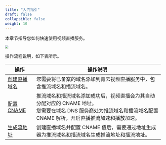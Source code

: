 ```yaml
---
title: "入门指引"
draft: false
collapsible: false
weight: 10
---
```


本章节指导您如何快速使用视频直播服务。

<img src="../../_images/qs_flowchart.png" style="zoom:60%;" />

操作流程说明，如下表所示。

| 操作                                                 | 操作说明                                                     |
| ---------------------------------------------------- | ------------------------------------------------------------ |
| [创建直播域名](../../usermanual/10_create_livevideo) | 您需要将已备案的域名添加到青云视频直播服务中，包含推流域名和播流域名。 |
| [配置 CNAME](../../usermanual/20_configure_cname)    | 推流域名和播流域名添加成功后，视频直播会为其自动分配对应的 CNAME 地址。<br />您需要在域名 DNS 服务商处为推流域名和播流域名配置 CNAME 解析，开启直播推流加速和播放加速。 |
| [生成流地址](../../usermanual/30_generate_address)   | 创建直播域名并配置 CNAME 值后，需要通过地址生成器为推流域名和播流域名生成推流地址和播流地址。 |





